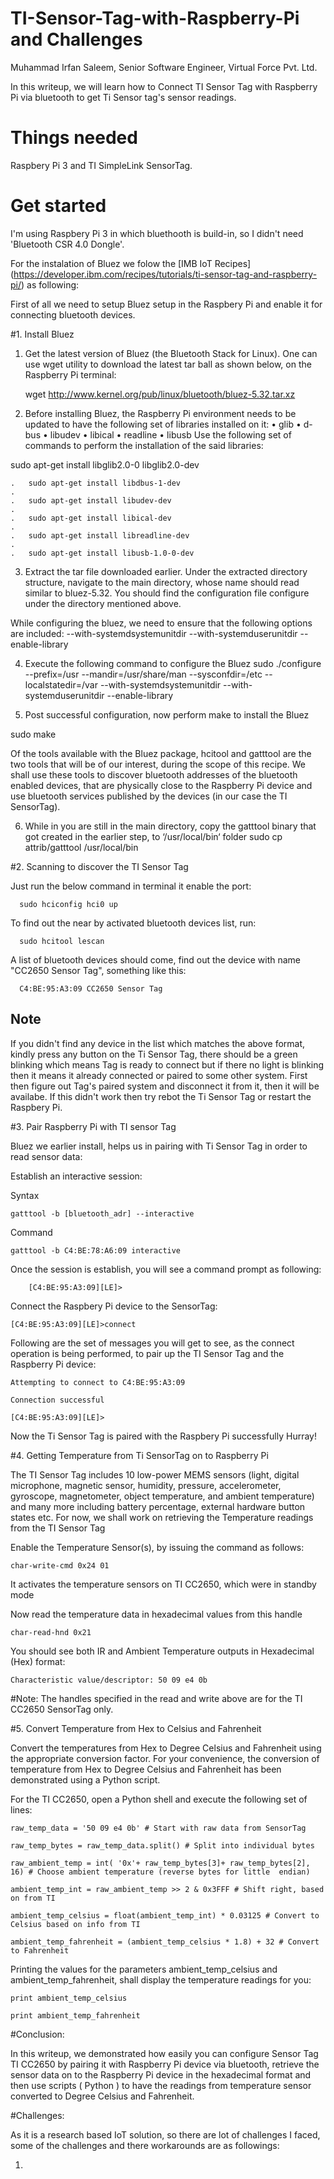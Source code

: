 # TI-Sensor-Tag-with-Raspberry-Pi and Challenges

Muhammad Irfan Saleem, Senior Software Engineer, Virtual Force Pvt. Ltd.

In this writeup, we will learn how to Connect TI Sensor Tag with Raspberry Pi via bluetooth to get Ti Sensor tag's sensor readings.

# Things needed
 
   Raspbery Pi 3 and TI SimpleLink SensorTag.
   
# Get started

I'm using Raspbery Pi 3 in which bluethooth is build-in, so I didn't need 'Bluetooth CSR 4.0 Dongle'.

For the instalation of Bluez we folow the [IMB IoT Recipes] (https://developer.ibm.com/recipes/tutorials/ti-sensor-tag-and-raspberry-pi/)
as following:

First of all we need to setup Bluez setup in the Raspbery Pi and enable it for connecting bluetooth devices.

#1. Install Bluez

 1. Get the latest version of Bluez (the Bluetooth Stack for Linux). One can use wget utility to download the latest tar ball as shown      below, on the Raspberry Pi terminal:
 
	 wget http://www.kernel.org/pub/linux/bluetooth/bluez-5.32.tar.xz   
 
 2. Before installing Bluez, the Raspberry Pi environment needs to be updated to have the following set of libraries installed on it:
	•	glib
	•	d-bus
	•	libudev
	•	libical
	•	readline
	•	libusb
	Use the following set of commands to perform the installation of the said libraries:
 
 sudo apt-get install libglib2.0-0 libglib2.0-dev 
		
	.	sudo apt-get install libdbus-1-dev 
	.	
	.	sudo apt-get install libudev-dev 
	.	
	.	sudo apt-get install libical-dev 
	.	
	.	sudo apt-get install libreadline-dev
	.	
	.	sudo apt-get install libusb-1.0-0-dev
 
 3. Extract the tar file downloaded earlier. Under the extracted directory structure, navigate to the main directory, whose name should read similar to bluez-5.32. You should find the configuration file configure under the directory mentioned above.
 
 While configuring the bluez, we need to ensure that the following options are included:
 --with-systemdsystemunitdir  --with-systemduserunitdir   --enable-library
 
 4. Execute the following command to configure the Bluez
 sudo ./configure --prefix=/usr --mandir=/usr/share/man --sysconfdir=/etc --localstatedir=/var --with-systemdsystemunitdir --with-systemduserunitdir --enable-library
 
 5. Post successful configuration, now perform make to install the Bluez
 
 sudo make
 
 Of the tools available with the Bluez package, hcitool and gatttool are the two tools that will be of our interest, during the scope of this recipe. We shall use these tools to discover bluetooth addresses of the bluetooth enabled devices, that are physically close to the Raspberry Pi device and use bluetooth services published by the devices (in our case the TI SensorTag).
 
 6. While in you are still in the main directory, copy the gatttool binary that got created in the earlier step, to ‘/usr/local/bin‘ folder
 sudo cp attrib/gatttool /usr/local/bin

#2. Scanning to discover the TI Sensor Tag

Just run the below command in terminal it enable the port:
  
      sudo hciconfig hci0 up
 
To find out the near by activated bluetooth devices list, run: 

      sudo hcitool lescan
      
A list of bluetooth devices should come, find out the device with name "CC2650 Sensor Tag", something like this:

      C4:BE:95:A3:09 CC2650 Sensor Tag
## Note   
If you didn't find any device in the list which matches the above format, kindly press any button on the Ti Sensor Tag, there should be a green blinking which means Tag is ready to connect but if there no light is blinking then it means it already connected or paired to some other system. First then figure out Tag's paired system and disconnect it from it, then it will be availabe. 
If this didn't work then try rebot the Ti Sensor Tag or restart the Raspbery Pi.

#3. Pair Raspberry Pi with TI sensor Tag

Bluez we earlier install, helps us in pairing with Ti Sensor Tag in order to read sensor data:

Establish an interactive session:

Syntax

 	gatttool -b [bluetooth_adr] --interactive

Command

	gatttool -b C4:BE:78:A6:09 interactive
	
Once the session is establish, you will see a command prompt as following:

    	[C4:BE:95:A3:09][LE]>
Connect the Raspbery Pi device to the SensorTag:

	[C4:BE:95:A3:09][LE]>connect
Following are the set of messages you will get to see, as the connect operation is being performed, to pair up the TI Sensor Tag and the Raspberry Pi device:

	Attempting to connect to C4:BE:95:A3:09

	Connection successful

	[C4:BE:95:A3:09][LE]>
Now the Ti Sensor Tag is paired with the Raspbery Pi successfully Hurray!

#4. Getting Temperature from Ti SensorTag on to Raspberry Pi

The TI Sensor Tag includes 10 low-power MEMS sensors (light, digital microphone, magnetic sensor, humidity, pressure, accelerometer, gyroscope, magnetometer, object temperature, and ambient temperature) and many more including battery percentage, external hardware button states etc. For now, we shall work on retrieving the Temperature readings from the TI Sensor Tag

Enable the Temperature Sensor(s), by issuing the command as follows:

    char-write-cmd 0x24 01

It activates the temperature sensors on TI CC2650, which were in standby mode

Now read the temperature data in hexadecimal values from this handle

    char-read-hnd 0x21
    
You should see both IR and Ambient Temperature outputs in Hexadecimal (Hex) format:

    Characteristic value/descriptor: 50 09 e4 0b
    
#Note: 
The handles specified in the read and write above are for the TI CC2650 SensorTag only.

#5. Convert Temperature from Hex to Celsius and Fahrenheit

Convert the temperatures from Hex to Degree Celsius and Fahrenheit using the appropriate conversion factor. For your convenience, the conversion of temperature from Hex to Degree Celsius and Fahrenheit has been demonstrated using a Python script.

For the TI CC2650, open a Python shell and execute the following set of lines:

	raw_temp_data = '50 09 e4 0b' # Start with raw data from SensorTag

	raw_temp_bytes = raw_temp_data.split() # Split into individual bytes

	raw_ambient_temp = int( '0x'+ raw_temp_bytes[3]+ raw_temp_bytes[2], 16) # Choose ambient temperature (reverse bytes for little 	endian)

	ambient_temp_int = raw_ambient_temp >> 2 & 0x3FFF # Shift right, based on from TI

	ambient_temp_celsius = float(ambient_temp_int) * 0.03125 # Convert to Celsius based on info from TI

	ambient_temp_fahrenheit = (ambient_temp_celsius * 1.8) + 32 # Convert to Fahrenheit
	
Printing the values for the parameters ambient_temp_celsius and ambient_temp_fahrenheit, shall display the temperature readings for you:

	print ambient_temp_celsius

	print ambient_temp_fahrenheit

#Conclusion:

In this writeup, we demonstrated how easily you can configure Sensor Tag TI CC2650 by pairing it with Raspberry Pi device via bluetooth, retrieve the sensor data on to the Raspberry Pi device in the hexadecimal format and then use scripts ( Python ) to have the readings from temperature sensor converted to Degree Celsius and Fahrenheit. 

#Challenges:

As it is a research based IoT solution, so there are lot of challenges I faced, some of the challenges and there workarounds are as followings:

1. 

